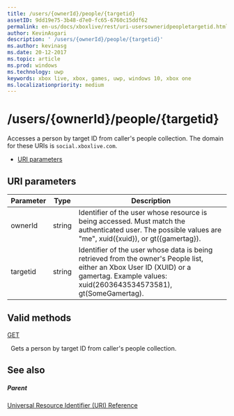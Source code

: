 ```yaml
---
title: /users/{ownerId}/people/{targetid}
assetID: 9dd19e75-3b48-d7e0-fc65-6760c15ddf62
permalink: en-us/docs/xboxlive/rest/uri-usersowneridpeopletargetid.html
author: KevinAsgari
description: ' /users/{ownerId}/people/{targetid}'
ms.author: kevinasg
ms.date: 20-12-2017
ms.topic: article
ms.prod: windows
ms.technology: uwp
keywords: xbox live, xbox, games, uwp, windows 10, xbox one
ms.localizationpriority: medium
---
```



# /users/{ownerId}/people/{targetid}
Accesses a person by target ID from caller's people collection. 
The domain for these URIs is `social.xboxlive.com`.
 
  * [URI parameters](#ID4EV)
 
<a id="ID4EV"></a>

 
## URI parameters
 
| Parameter| Type| Description| 
| --- | --- | --- | 
| ownerId| string| Identifier of the user whose resource is being accessed. Must match the authenticated user. The possible values are "me", xuid({xuid}), or gt({gamertag}).| 
| targetid| string| Identifier of the user whose data is being retrieved from the owner's People list, either an Xbox User ID (XUID) or a gamertag. Example values: xuid(2603643534573581), gt(SomeGamertag).| 
  
<a id="ID4EQB"></a>

 
## Valid methods

[GET](uri-usersowneridpeopletargetidget.md)

&nbsp;&nbsp;Gets a person by target ID from caller's people collection.
 
<a id="ID4E1B"></a>

 
## See also
 
<a id="ID4E3B"></a>

 
##### Parent 

[Universal Resource Identifier (URI) Reference](../atoc-xboxlivews-reference-uris.md)

   